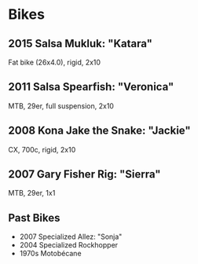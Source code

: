 # Bikes

## 2015 Salsa Mukluk: "Katara"

Fat bike (26x4.0), rigid, 2x10

## 2011 Salsa Spearfish: "Veronica"

MTB, 29er, full suspension, 2x10

## 2008 Kona Jake the Snake: "Jackie"

CX, 700c, rigid, 2x10

## 2007 Gary Fisher Rig: "Sierra"

MTB, 29er, 1x1

## Past Bikes

  * 2007 Specialized Allez: "Sonja"
  * 2004 Specialized Rockhopper
  * 1970s Motobécane
